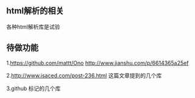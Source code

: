 html解析的相关
-------

各种html解析库是试验


待做功能
-------

1.https://github.com/mattt/Ono
http://www.jianshu.com/p/6614365a25ef

2.http://www.isaced.com/post-236.html 这篇文章提到的几个库

3.github 标记的几个库

